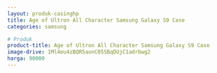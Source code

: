 ```yaml
---
layout: produk-casinghp
title: Age of Ultron All Character Samsung Galaxy S9 Case
categories: samsung

# Produk
product-title: Age of Ultron All Character Samsung Galaxy S9 Case
image-drive: 1Ml4eu4zBQR5aonC05SBqDUjC1adrbwg2
harga: 90000
---
```


